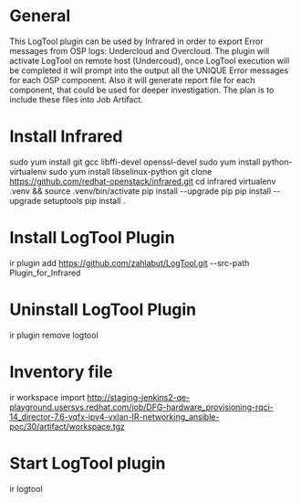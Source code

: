 # General
This LogTool plugin can be used by Infrared in order to export Error messages from OSP logs: Undercloud and Overcloud.
The plugin will activate LogTool on remote host (Undercoud), once LogTool execution will be completed it will prompt
into the output all the UNIQUE Error messages for each OSP component. Also it will generate report file for each
component, that could be used for deeper investigation. The plan is to include these files into Job Artifact.

# Install Infrared
sudo yum install git gcc libffi-devel openssl-devel
sudo yum install python-virtualenv
sudo yum install libselinux-python
git clone https://github.com/redhat-openstack/infrared.git
cd infrared
virtualenv .venv && source .venv/bin/activate
pip install --upgrade pip
pip install --upgrade setuptools
pip install .

# Install LogTool Plugin
ir plugin add https://github.com/zahlabut/LogTool.git --src-path Plugin_for_Infrared

# Uninstall LogTool Plugin
ir plugin remove logtool

# Inventory file
ir workspace import http://staging-jenkins2-qe-playground.usersys.redhat.com/job/DFG-hardware_provisioning-rqci-14_director-7.6-vqfx-ipv4-vxlan-IR-networking_ansible-poc/30/artifact/workspace.tgz

# Start LogTool plugin
ir logtool